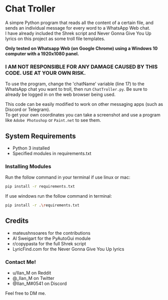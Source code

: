 # Chat Troller

A simpre Python program that reads all the content of a certain file, and sends an individual message for every word to a WhatsApp Web chat.\
I have already included the Shrek script and Never Gonna Give You Up lyrics on this project as some troll file templates.

**Only tested on Whatsapp Web (on Google Chrome) using a Windows 10 computer with a 1920x1080 panel.**

### I AM NOT RESPONSIBLE FOR ANY DAMAGE CAUSED BY THIS CODE. USE AT YOUR OWN RISK.

To use the program, change the 'chatName' variable (line 17) to the WhatsApp chat you want to troll, then run `ChatTroller.py`. Be sure to already be logged in on the web browser being used.

This code can be easily modified to work on other messaging apps (such as Discord or Telegram).\
To get your own coordinates you can take a screenshot and use a program like `Adobe Photoshop` or `Paint.net` to see them.

## System Requirements

- Python 3 installed
- Specified modules in requirements.txt

### Installing Modules

Run the follow command in your terminal if use linux or mac:

```sh
pip install -r requirements.txt
```

If use windows run the follow command in terminal:

```sh
pip install -r .\requirements.txt
```

## Credits

- mateushnsoares for the contributions
- Al Sweigart for the PyAutoGui module
- r/copypasta for the full Shrek script
- LyricFind.com for the Never Gonna Give You Up lyrics

### Contact Me!

- u/Ilan_M on Reddit
- @\_Ilan_M on Twitter
- @Ilan_M#0541 on Discord

Feel free to DM me.
